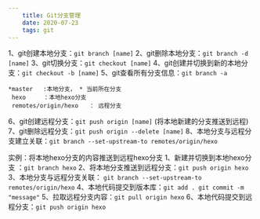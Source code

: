 ```yaml
---
    title: Git分支管理
    date: 2020-07-23
    tags: git
---
```

1、git创建本地分支：`git branch [name]` 
2、git删除本地分支：`git branch -d [name]`
3、git切换分支：`git checkout [name]`
4、git创建并切换到新的本地分支：`git checkout -b [name]`
5、git查看所有分支信息：`git branch -a` 
<!--more-->
```
*master   :本地分支， * 当前所在分支
 hexo     ：本地hexo分支
 remotes/origin/hexo   ： 远程分支
```
6、git创建远程分支：`git push origin [name]` (将本地新建的分支推送到远程)
7、git删除远程分支：`git push origin --delete [name]`
8、本地分支与远程分支建立关联：`git branch --set-upstream-to remotes/origin/hexo`

实例：将本地hexo分支的内容推送到远程hexo分支
1、新建并切换到本地hexo分支 ：`git branch hexo` 
2、将本地分支推送到远程分支：`git push origin hexo`
3、本地分支与远程分支关联： `git branch --set-upstream-to remotes/origin/hexo`
4、本地代码提交到版本库：`git add . git commit -m "message"`
5、拉取远程分支内容：`git pull origin hexo`
6、本地代码提交到远程分支：`git push origin hexo`  
